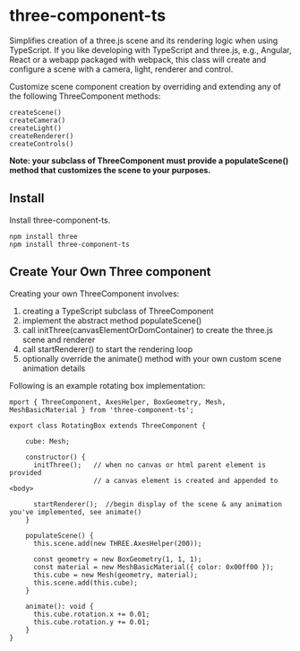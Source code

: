 # three-component-ts

Simplifies creation of a three.js scene and its rendering logic when using TypeScript. 
If you like developing with TypeScript and three.js, e.g., Angular, React or 
a webapp packaged with webpack, this class will create and configure a scene with 
a camera, light, renderer and control. 

Customize scene component creation by overriding and extending any of the following 
ThreeComponent methods:
```
createScene()
createCamera()
createLight()
createRenderer()
createControls()
```

**Note: your subclass of ThreeComponent must provide a populateScene() method that 
customizes the scene to your purposes.**


## Install

Install three-component-ts. 
```
npm install three
npm install three-component-ts
```

## Create Your Own Three component
Creating your own ThreeComponent involves:
1. creating a TypeScript subclass of ThreeComponent
2. implement the abstract method populateScene()
3. call initThree(canvasElementOrDomContainer) to create the three.js scene and renderer
4. call startRenderer() to start the rendering loop
5. optionally override the animate() method with your own custom scene animation details

Following is an example rotating box implementation:

```
mport { ThreeComponent, AxesHelper, BoxGeometry, Mesh, MeshBasicMaterial } from 'three-component-ts';

export class RotatingBox extends ThreeComponent {

    cube: Mesh;

    constructor() {
      initThree();   // when no canvas or html parent element is provided
                     // a canvas element is created and appended to <body> 

      startRenderer();  //begin display of the scene & any animation you've implemented, see animate()
    }

    populateScene() {
      this.scene.add(new THREE.AxesHelper(200));

      const geometry = new BoxGeometry(1, 1, 1);
      const material = new MeshBasicMaterial({ color: 0x00ff00 });
      this.cube = new Mesh(geometry, material);
      this.scene.add(this.cube);
    }

    animate(): void {
      this.cube.rotation.x += 0.01;
      this.cube.rotation.y += 0.01;
    }
}
```





